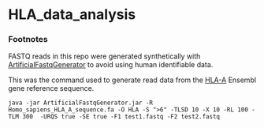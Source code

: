 # HLA_data_analysis




### Footnotes

FASTQ reads in this repo were generated synthetically with [ArtificialFastqGenerator](https://github.com/mframpton/ArtificialFastqGenerator) to avoid using human identifiable data.

This was the command used to generate read data from the [HLA-A](https://www.ensembl.org/Homo_sapiens/Gene/Summary?db=core;g=ENSG00000206503) Ensembl gene reference sequence.

    java -jar ArtificialFastqGenerator.jar -R Homo_sapiens_HLA_A_sequence.fa -O HLA -S ">6" -TLSD 10 -X 10 -RL 100 -TLM 300  -URQS true -SE true -F1 test1.fastq -F2 test2.fastq


